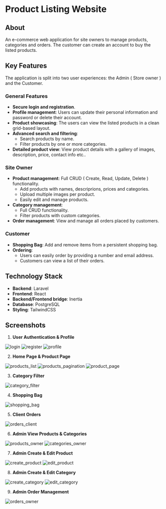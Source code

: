 # Product Listing Website
## About
An e-commerce web application for site owners to manage products, categories and orders. The customer can create an account to buy the listed products.

## Key Features
The application is split into two user experiences: the Admin ( Store owner ) and the Customer.

### General Features
- **Secure login and registration**.
- **Profile management**: Users can update their personal information and password or delete their account.
- **Product showcasing**: The users can view the listed products in a clean grid-based layout.
- **Advanced search and filtering**:
  * Search products by name.
  * Filter products by one or more categories.
- **Detailed product view**: View product details with a gallery of images, description, price, contact info etc..

### Site Owner
- **Product management**: Full CRUD ( Create, Read, Update, Delete ) functionality.
  * Add products with names, descriprions, prices and categories.
  * Upload multiple images per product.
  * Easily edit and manage products.
- **Category management**:
  * Full CRUD functionality.
  * Filter products with custom categories.
- **Order management**: View and manage all orders placed by customers.

### Customer
- **Shopping Bag**: Add and remove items from a persistent shopping bag.
- **Ordering**:
  * Users can easily order by providing a number and email address.
  * Customers can view a list of their orders.

## Technology Stack
- **Backend**: Laravel
- **Frontend**: React
- **Backend/Frontend bridge**: Inertia
- **Database**: PostgreSQL
- **Styling**: TailwindCSS

## Screenshots
1. **User Authentication & Profile**
   
![login](https://github.com/user-attachments/assets/68d76e56-0e8d-48f4-90a5-cf228688feb5)
![register](https://github.com/user-attachments/assets/833b0fdd-e7ec-4c9d-aead-33a485622b58)
![profile](https://github.com/user-attachments/assets/5d570234-c9b1-4e76-bb67-612edf6d5c4f)

2. **Home Page & Product Page**

![products_list](https://github.com/user-attachments/assets/d528d17b-125f-438c-a40b-663dcc375c40)
![products_pagination](https://github.com/user-attachments/assets/24fbc705-6778-4c1b-971c-498c6380da9e)
![product_page](https://github.com/user-attachments/assets/c3eab1fa-a2cc-41e6-a58b-2c8306ae6b2f)

3. **Category Filter**

![category_filter](https://github.com/user-attachments/assets/84e4ad96-f530-4776-87ca-71d693a9bc3a)

4. **Shopping Bag**

![shopping_bag](https://github.com/user-attachments/assets/fb271fa9-427b-4de2-9283-0ca64eb3eb33)

5. **Client Orders**

![orders_client](https://github.com/user-attachments/assets/4f119beb-8542-4a9f-83c4-7b8e5669b462)

6. **Admin View Products & Categories**

![products_owner](https://github.com/user-attachments/assets/1d8e24e5-4a79-4617-ae3c-ad3cc62a1358)
![categories_owner](https://github.com/user-attachments/assets/05beb016-01ed-41d2-97e8-5cc84e40d456)

7. **Admin Create & Edit Product**

![create_product](https://github.com/user-attachments/assets/03eec671-9cf2-45a2-bdb8-f93fc588c0af)
![edit_product](https://github.com/user-attachments/assets/893561b8-80ea-4435-861e-cf033f719351)

8. **Admin Create & Edit Category**

![create_category](https://github.com/user-attachments/assets/9a3d62de-b53e-4781-9cfa-f8b8c885dd71)
![edit_category](https://github.com/user-attachments/assets/4fb46054-7494-4c3b-bb26-0883f1b33d55)

9. **Admin Order Management**

![orders_owner](https://github.com/user-attachments/assets/0df66217-40b5-46d1-8bab-e15679bdfcda)
